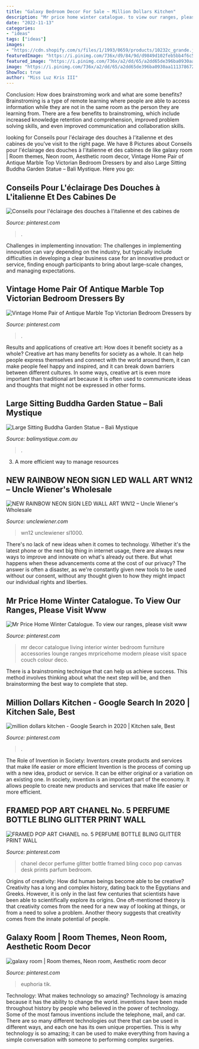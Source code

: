 ```yaml
---
title: "Galaxy Bedroom Decor For Sale ~ Million Dollars Kitchen"
description: "Mr price home winter catalogue. to view our ranges, please visit www"
date: "2022-11-13"
categories:
- "ideas"
tags: ["ideas"]
images:
- "https://cdn.shopify.com/s/files/1/1993/0659/products/10232c_grande.jpg?v=1580267792"
featuredImage: "https://i.pinimg.com/736x/d9/84/9d/d9849d102feb5bb4f6c52da7a5e9ae00.jpg"
featured_image: "https://i.pinimg.com/736x/a2/dd/65/a2dd65de396ba0930aa1113786723f77.jpg"
image: "https://i.pinimg.com/736x/a2/dd/65/a2dd65de396ba0930aa1113786723f77.jpg"
ShowToc: true
author: "Miss Luz Kris III"
---
```



Conclusion: How does brainstroming work and what are some benefits?
Brainstroming is a type of remote learning where people are able to access information while they are not in the same room as the person they are learning from. There are a few benefits to brainstroming, which include increased knowledge retention and comprehension, improved problem solving skills, and even improved communication and collaboration skills.

	

		
looking for Conseils pour l&#039;éclairage des douches à l&#039;italienne et des cabines de you've visit to the right page. We have 8 Pictures about Conseils pour l&#039;éclairage des douches à l&#039;italienne et des cabines de like galaxy room | Room themes, Neon room, Aesthetic room decor, Vintage Home Pair of Antique Marble Top Victorian Bedroom Dressers by and also Large Sitting Buddha Garden Statue – Bali Mystique. Here you go:
		
    
## Conseils Pour L&#039;éclairage Des Douches à L&#039;italienne Et Des Cabines De

<img loading=lazy src="https://i.pinimg.com/736x/d9/84/9d/d9849d102feb5bb4f6c52da7a5e9ae00.jpg" onerror="this.onerror=null;this.src='https://tse4.mm.bing.net/th?id=OIP.jkHjXEIHorXaCaiOorXBaAHaLH&amp;pid=15.1';" alt="Conseils pour l&#039;éclairage des douches à l&#039;italienne et des cabines de">

_Source: pinterest.com_

>. 

	

Challenges in implementing innovation:
The challenges in implementing innovation can vary depending on the industry, but typically include difficulties in developing a clear business case for an innovative product or service, finding enough participants to bring about large-scale changes, and managing expectations.

    
## Vintage Home Pair Of Antique Marble Top Victorian Bedroom Dressers By

<img loading=lazy src="https://i.pinimg.com/736x/a2/dd/65/a2dd65de396ba0930aa1113786723f77.jpg" onerror="this.onerror=null;this.src='https://tse2.mm.bing.net/th?id=OIP.fOorMaPF0sF8IFANNlTsKgHaJ3&amp;pid=15.1';" alt="Vintage Home Pair of Antique Marble Top Victorian Bedroom Dressers by">

_Source: pinterest.com_

>. 

	

Results and applications of creative art: How does it benefit society as a whole?
Creative art has many benefits for society as a whole. It can help people express themselves and connect with the world around them, it can make people feel happy and inspired, and it can break down barriers between different cultures. In some ways, creative art is even more important than traditional art because it is often used to communicate ideas and thoughts that might not be expressed in other forms.

    
## Large Sitting Buddha Garden Statue – Bali Mystique

<img loading=lazy src="https://cdn.shopify.com/s/files/1/1993/0659/products/10232c_grande.jpg?v=1580267792" onerror="this.onerror=null;this.src='https://tse2.mm.bing.net/th?id=OIP.U--aA1AiVUbSXPcoj5dyPAAAAA&amp;pid=15.1';" alt="Large Sitting Buddha Garden Statue – Bali Mystique">

_Source: balimystique.com.au_

>. 

	

3. A more efficient way to manage resources

    
## NEW RAINBOW NEON SIGN LED WALL ART WN12 – Uncle Wiener&#039;s Wholesale

<img loading=lazy src="http://unclewiener.com/wp-content/uploads/2020/04/61QnOcW4bL._AC_SL1000_.jpg" onerror="this.onerror=null;this.src='https://tse3.mm.bing.net/th?id=OIP.ILRXXioZYpRtWWCnx40L2gHaHa&amp;pid=15.1';" alt="NEW RAINBOW NEON SIGN LED WALL ART WN12 – Uncle Wiener&#039;s Wholesale">

_Source: unclewiener.com_

>wn12 unclewiener sl1000. 

	

There's no lack of new ideas when it comes to technology. Whether it's the latest phone or the next big thing in internet usage, there are always new ways to improve and innovate on what's already out there. But what happens when these advancements come at the cost of our privacy? The answer is often a disaster, as we're constantly given new tools to be used without our consent, without any thought given to how they might impact our individual rights and liberties.

    
## Mr Price Home Winter Catalogue. To View Our Ranges, Please Visit Www

<img loading=lazy src="https://i.pinimg.com/736x/2c/e2/f5/2ce2f5e661cc2028b25e1edb5a0b0fb4--mr-price-home-home-decor-ideas.jpg" onerror="this.onerror=null;this.src='https://tse1.mm.bing.net/th?id=OIP.z-FzltuQGCrBh4_GN44QgQHaKf&amp;pid=15.1';" alt="Mr Price Home Winter Catalogue. To view our ranges, please visit www">

_Source: pinterest.com_

>mr decor catalogue living interior winter bedroom furniture accessories lounge ranges mrpricehome modern please visit space couch colour deco. 

	

There is a brainstroming technique that can help us achieve success. This method involves thinking about what the next step will be, and then brainstorming the best way to complete that step.

    
## Million Dollars Kitchen - Google Search In 2020 | Kitchen Sale, Best

<img loading=lazy src="https://i.pinimg.com/736x/ca/fc/69/cafc693badace0761566a17451f1539e.jpg" onerror="this.onerror=null;this.src='https://tse4.mm.bing.net/th?id=OIP.s4Eh8mgypfobc-a0PAAI9QHaE7&amp;pid=15.1';" alt="million dollars kitchen - Google Search in 2020 | Kitchen sale, Best">

_Source: pinterest.com_

>. 

	

The Role of Invention in Society: Inventors create products and services that make life easier or more efficient
Invention is the process of coming up with a new idea, product or service. It can be either original or a variation on an existing one. In society, invention is an important part of the economy. It allows people to create new products and services that make life easier or more efficient.

    
## FRAMED POP ART CHANEL No. 5 PERFUME BOTTLE BLING GLITTER PRINT WALL

<img loading=lazy src="https://i.pinimg.com/736x/fa/97/7c/fa977c34ad19441939ff4ed6ab245327--chanel-decor-wall-desk.jpg" onerror="this.onerror=null;this.src='https://tse3.mm.bing.net/th?id=OIP.0ryNFU_PQXeTCZ5Cg6Iq8gHaJ3&amp;pid=15.1';" alt="FRAMED POP ART CHANEL no. 5 PERFUME BOTTLE BLING GLITTER PRINT WALL">

_Source: pinterest.com_

>chanel decor perfume glitter bottle framed bling coco pop canvas desk prints parfum bedroom. 

	

Origins of creativity: How did human beings become able to be creative?
Creativity has a long and complex history, dating back to the Egyptians and Greeks. However, it is only in the last few centuries that scientists have been able to scientifically explore its origins. One oft-mentioned theory is that creativity comes from the need for a new way of looking at things, or from a need to solve a problem. Another theory suggests that creativity comes from the innate potential of people.

    
## Galaxy Room | Room Themes, Neon Room, Aesthetic Room Decor

<img loading=lazy src="https://i.pinimg.com/736x/71/a9/cb/71a9cb6192827a1c446e8e37ae2b0e5c.jpg" onerror="this.onerror=null;this.src='https://tse2.mm.bing.net/th?id=OIP.p-7sf-pw6QPJavYMxjHTQwHaJ3&amp;pid=15.1';" alt="galaxy room | Room themes, Neon room, Aesthetic room decor">

_Source: pinterest.com_

>euphoria tik. 

	

Technology: What makes technology so amazing?
Technology is amazing because it has the ability to change the world. inventions have been made throughout history by people who believed in the power of technology. Some of the most famous inventions include the telephone, mail, and car. There are so many different technologies out there that can be used in different ways, and each one has its own unique properties. This is why technology is so amazing; it can be used to make everything from having a simple conversation with someone to performing complex surgeries.

